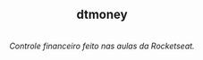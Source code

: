<div align="center">

  ## dtmoney

  <br>
  <i>Controle financeiro feito nas aulas da Rocketseat.</i>
  <br>
  <br>
  <!-- <img src="" alt="SiteIMG"> -->
</div>
